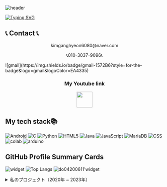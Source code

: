 ![header](https://capsule-render.vercel.app/api?type=egg&color=gradient&height=300&section=header&text=welcome%2&fontSize=50&desc=kimganghyeon's%20Github%20profile)


[![Typing SVG](https://readme-typing-svg.demolab.com?font=Fira+Code&pause=1000&random=false&width=435&lines=%E7%A7%81%E3%81%AF%E3%82%AD%E3%83%A0%E3%83%BB%E3%82%AC%E3%83%B3%E3%83%92%E3%83%A7%E3%83%B3%E3%81%A7%E3%81%99%E3%80%82%E3%81%A9%E3%81%86%E3%81%9E%E3%82%88%E3%82%8D%E3%81%97%E3%81%8F%E3%81%8A%E3%81%AD%E3%81%8C%E3%81%84%E3%81%97%E3%81%BE%E3%81%99)](https://git.io/typing-svg)

## 📞 Contact 📞
<p align="center">
  kimganghyeon6080@naver.com
</p>

<p align="center">
 📞010-3037-9096📞
</p>
![gmail](https://img.shields.io/badge/gmail-1572B6?style=for-the-badge&logo=gmail&logoColor=EA4335)



<h3 align="center">My Youtube link  </h3>
<p align="center">
    <a href="https://www.youtube.com/channel/UC484ZJMavtoPOI4ey-HFdCA">
        <img src="https://yt3.ggpht.com/z40k5ErajHeBwMNl2Jwuvy3Pyo2sjOIKd20h_csU7uxzzJEuvRP1Fw7r5daMn8KuovrzNMgT47E=s600-c-k-c0x00ffffff-no-rj-rp-mo" height="50">
    </a>
</p>



## My tech stack📚

![Android](https://img.shields.io/badge/Android-3DDC84?style=flat-square&logo=android&logoColor=white)
![C](https://img.shields.io/badge/C-A8B9CC?style=flat-square&logo=C&logoColor=white)
![Python](https://img.shields.io/badge/Python-3776AB?style=for-the-badge&logo=Python&logoColor=white)
![HTML5](https://img.shields.io/badge/HTML5-E34F26?style=flat-square&logo=html5&logoColor=white)
![Java](https://img.shields.io/badge/Java-007396?style=flat-square&logo=java&logoColor=white)
![JavaScript](https://img.shields.io/badge/JavaScript-F7DF1E?style=for-the-badge&logo=javascript&logoColor=black)
![MariaDB](https://img.shields.io/badge/MariaDB-003545?style=flat-square&logo=mariadb&logoColor=white)
![CSS](https://img.shields.io/badge/CSS-1572B6?style=for-the-badge&logo=css3&logoColor=white)
![colab](https://img.shields.io/badge/googlecolab-1572B6?style=for-the-badge&logo=googlecolab&logoColor=orange)
![arduino](https://img.shields.io/badge/arduino-1572B6?style=for-the-badge&logo=arduino&logoColor=00878F)

## GitHub Profile Summary Cards
![widget](https://github-readme-stats.vercel.app/api/top-langs/?username=do04200611&layout=compact) ![Top Langs](https://github-readme-stats.vercel.app/api/top-langs/?username=do04200611)
![do04200611'widget](https://github-profile-summary-cards.vercel.app/api/cards/profile-details?username=do04200611&theme=nord_dark)

<details>
  <summary>私のプロジェクト（2020年 ~ 2023年）</summary>
 
  ## 2020年

  | プロジェクト名           | 期間          | 説明                 |
  |------------------------|---------------|--------------------|
  | 校内大会ウェブプロジェクト | 09月 ~ 10月 | 野球競技掲示板    |
  | javaプロジェクト          | 11月 ~ 12月 | チケット販売プログラム |
  | javascriptプロジェクト | 11月 ~ 12月 | マイレージ登録機    |
  | databaseプロジェクト          | 11月 ~ 12月 | 野球日程管理プログラム |

  ## 2023年

  | プロジェクト名                   | 期間          | 説明                             |
  |----------------------------|---------------|--------------------------------|
  | Androidプロジェクト          | 06月 ~ 07月 | 映画紹介アプリ                |
  | ウェブプロジェクト             | 06月 ~ 07月 | インターネットショッピングモールサイト |
  | システム分析および設計プロジェクト | 06月 ~ 07月 | 図書日程管理アプリ          |

</details>
